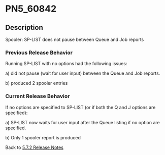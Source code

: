# PN5_60842

<PageHeader />

## Description

Spooler: SP-LIST does not pause between Queue and Job reports

### Previous Release Behavior

Running SP-LIST with no options had the following issues:

a) did not pause (wait for user input) between the Queue and Job reports.

b) produced 2 spooler entries

### Current Release Behavior

If no options are specified to SP-LIST (or if both the Q and J options are specified):

a) SP-LIST now waits for user input after the Queue listing if no option are specified.

b) Only 1 spooler report is produced

Back to [5.7.2 Release Notes](./../jbase-5.7.2.1-release-notes/README.md)
  
<PageFooter />
